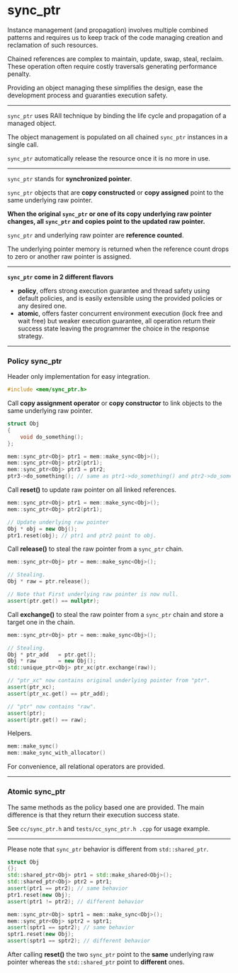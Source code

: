 # **sync_ptr** 

Instance management (and propagation) involves multiple combined patterns and requires us to keep track of the code managing creation and reclamation of such resources.

Chained references are complex to maintain, update, swap, steal, reclaim.
These operation often require costly traversals generating performance penalty. 

Providing an object managing these simplifies the design, 
ease the development process and guaranties execution safety. 

***
`sync_ptr` uses RAII technique by binding the life cycle and propagation of a managed object.

The object management is populated on all chained `sync_ptr` instances in a single call.

`sync_ptr` automatically release the resource once it is no more in use.

*** 

`sync_ptr` stands for **synchronized pointer**.

`sync_ptr` objects that are **copy constructed** or **copy assigned** point to the same underlying raw pointer.

**When the original `sync_ptr` or one of its copy underlying raw pointer changes, all `sync_ptr` and copies point to the updated raw pointer.**

`sync_ptr` and underlying raw pointer are **reference counted**.

The underlying pointer memory is returned when the reference count drops to zero or another raw pointer is assigned.

***

**`sync_ptr` come in 2 different flavors**
- **policy**, offers strong execution guarantee and thread safety using default policies, and is easily extensible using the provided policies or any desired one. 
- **atomic**, offers faster concurrent environment execution (lock free and wait free) but weaker execution guarantee, all operation return their success state leaving the programmer the choice in the response strategy.

***

### Policy sync_ptr
Header only implementation for easy integration.
~~~cpp
#include <mem/sync_ptr.h>
~~~
    
Call **copy assignment operator** or **copy constructor** to link objects to the same underlying raw pointer.

~~~cpp
struct Obj
{
    void do_something();
};

mem::sync_ptr<Obj> ptr1 = mem::make_sync<Obj>();
mem::sync_ptr<Obj> ptr2(ptr1);
mem::sync_ptr<Obj> ptr3 = ptr2;
ptr3->do_something(); // same as ptr1->do_something() and ptr2->do_something().
~~~

Call **reset()** to update raw pointer on all linked references.
~~~cpp
mem::sync_ptr<Obj> ptr1 = mem::make_sync<Obj>();
mem::sync_ptr<Obj> ptr2(ptr1);

// Update underlying raw pointer
Obj * obj = new Obj();
ptr1.reset(obj); // ptr1 and ptr2 point to obj.
~~~

Call **release()** to steal the raw pointer from a `sync_ptr` chain.
~~~cpp
mem::sync_ptr<Obj> ptr = mem::make_sync<Obj>();

// Stealing.
Obj * raw = ptr.release();

// Note that First underlying raw pointer is now null.
assert(ptr.get() == nullptr);
~~~

Call **exchange()** to steal the raw pointer from a `sync_ptr` chain and store a target one in the chain.
~~~cpp
mem::sync_ptr<Obj> ptr = mem::make_sync<Obj>();

// Stealing.
Obj * ptr_add   = ptr.get();
Obj * raw       = new Obj();
std::unique_ptr<Obj> ptr_xc(ptr.exchange(raw));

// "ptr_xc" now contains original underlying pointer from "ptr".
assert(ptr_xc);
assert(ptr_xc.get() == ptr_add);

// "ptr" now contains "raw".
assert(ptr);
assert(ptr.get() == raw);
~~~

Helpers.
~~~cpp
mem::make_sync()
mem::make_sync_with_allocator()
~~~

For convenience, all relational operators are provided.

***

### Atomic sync_ptr

The same methods as the policy based one are provided.
The main difference is that they return their execution success state.

See `cc/sync_ptr.h` and `tests/cc_sync_ptr.h .cpp` for usage example.

***
Please note that `sync_ptr` behavior is different from `std::shared_ptr`.
~~~cpp
struct Obj
{};
std::shared_ptr<Obj> ptr1 = std::make_shared<Obj>();
std::shared_ptr<Obj> ptr2 = ptr1;
assert(ptr1 == ptr2); // same behavior
ptr1.reset(new Obj);
assert(ptr1 != ptr2); // different behavior

mem::sync_ptr<Obj> sptr1 = mem::make_sync<Obj>();
mem::sync_ptr<Obj> sptr2 = sptr1;
assert(sptr1 == sptr2); // same behavior
sptr1.reset(new Obj);
assert(sptr1 == sptr2); // different behavior
~~~ 
After calling **reset()** the two `sync_ptr` point to the **same** underlying raw pointer whereas the `std::shared_ptr` point to **different** ones.

